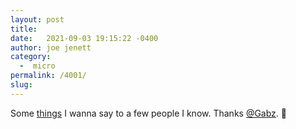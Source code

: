 ```yaml
---
layout: post
title:  
date:   2021-09-03 19:15:22 -0400
author: joe jenett
category:
  -  micro
permalink: /4001/
slug:
---
```

Some <a href="https://gabz.org/2021/09/03/get-the-fucking.html">things</a> I wanna say to a few people I know. Thanks <a href="https://micro.blog/gabz/11896875">@Gabz</a>. 🤣